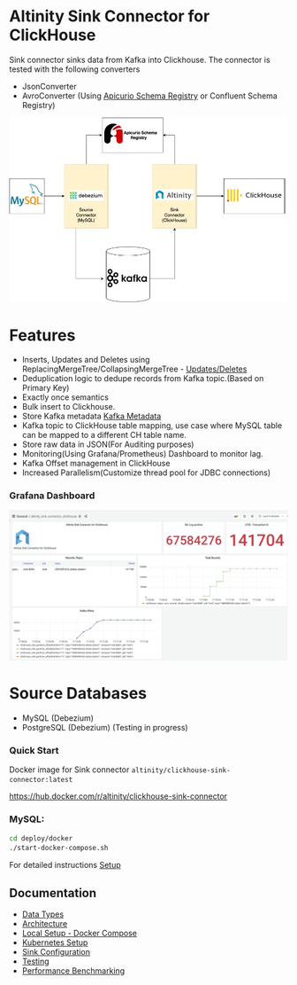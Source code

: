 # Altinity Sink Connector for ClickHouse

Sink connector sinks data from Kafka into Clickhouse.
The connector is tested with the following converters
- JsonConverter
- AvroConverter (Using [Apicurio Schema Registry](https://www.apicur.io/registry/) or Confluent Schema Registry)

![](doc/img/sink_connector_mysql_architecture.jpg)
# Features
- Inserts, Updates and Deletes using ReplacingMergeTree/CollapsingMergeTree - [Updates/Deletes](doc/mutable_data.md)
- Deduplication logic to dedupe records from Kafka topic.(Based on Primary Key)
- Exactly once semantics 
- Bulk insert to Clickhouse. 
- Store Kafka metadata [Kafka Metadata](doc/Kafka_metadata.md)
- Kafka topic to ClickHouse table mapping, use case where MySQL table can be mapped to a different CH table name.
- Store raw data in JSON(For Auditing purposes)
- Monitoring(Using Grafana/Prometheus) Dashboard to monitor lag.
- Kafka Offset management in ClickHouse
- Increased Parallelism(Customize thread pool for JDBC connections)

### Grafana Dashboard
![](doc/img/Grafana_dashboard.png)

# Source Databases
- MySQL (Debezium)
- PostgreSQL (Debezium) (Testing in progress)

### Quick Start
Docker image for Sink connector `altinity/clickhouse-sink-connector:latest`

https://hub.docker.com/r/altinity/clickhouse-sink-connector

### MySQL:
```bash
cd deploy/docker
./start-docker-compose.sh 
```
For detailed instructions [Setup](doc/setup.md)
## Documentation
- [Data Types](doc/DataTypes.md)
- [Architecture](doc/architecture.md)
- [Local Setup - Docker Compose](doc/setup.md)
- [Kubernetes Setup](doc/k8s_pipeline_setup.md)
- [Sink Configuration](doc/sink_configuration.md)
- [Testing](doc/TESTING.md)
- [Performance Benchmarking](doc/Performance.md)
